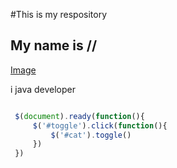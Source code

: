 #This is my  respository
## My name is //


[Image ](https://images.pexels.com/photos/1741205/pexels-photo-1741205.jpeg?auto=compress&cs=tinysrgb&w=600)

i java developer
```javascript

 $(document).ready(function(){
     $('#toggle').click(function(){
         $('#cat').toggle()
     })
 })


```
